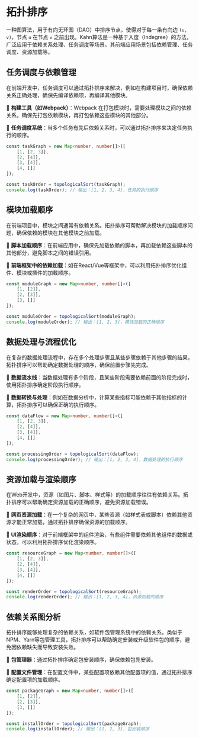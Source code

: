 # 拓扑排序
一种图算法，用于有向无环图（DAG）中排序节点，使得对于每一条有向边 `(u, v)`，节点 `u` 在节点 `v` 之前出现。Kahn算法是一种基于入度（Indegree）的方法，广泛应用于依赖关系处理、任务调度等场景。其前端应用场景包括依赖管理、任务调度、资源加载等。

## **任务调度与依赖管理**
   在前端开发中，任务调度可以通过拓扑排序来解决，例如在构建项目时，确保依赖关系正确处理，确保先编译依赖项，再编译其他模块。

    
   🔶  **构建工具（如Webpack）**：Webpack 在打包模块时，需要处理模块之间的依赖关系，确保先打包依赖模块，再打包依赖这些模块的其他部分。

   🔶  **任务调度系统**：当多个任务有先后依赖关系时，可以通过拓扑排序来决定任务执行的顺序。

    
   ```ts
   const taskGraph = new Map<number, number[]>([
       [1, [2, 3]],
       [2, [4]],
       [3, [4]],
       [4, []]
   ]);

   const taskOrder = topologicalSort(taskGraph);
   console.log(taskOrder); // 输出：[1, 2, 3, 4]，任务的执行顺序
   ```

## **模块加载顺序**
  在前端项目中，模块之间通常有依赖关系。拓扑排序可帮助解决模块的加载顺序问题，确保依赖的模块在其他模块之前加载。

    
   🔶  **脚本加载顺序**：在前端应用中，确保先加载依赖的脚本，再加载依赖这些脚本的其他部分，避免脚本之间的错误引用。

   🔶  **前端框架中的依赖加载**：如在React/Vue等框架中，可以利用拓扑排序优化组件、模块或插件的加载顺序。

    
   ```ts
   const moduleGraph = new Map<number, number[]>([
       [1, [2]],
       [2, [3]],
       [3, []]
   ]);

   const moduleOrder = topologicalSort(moduleGraph);
   console.log(moduleOrder); // 输出：[1, 2, 3]，模块加载的正确顺序
   ```

## **数据处理与流程优化**
   在复杂的数据处理流程中，存在多个处理步骤且某些步骤依赖于其他步骤的结果，拓扑排序可以帮助确定数据处理的顺序，确保前置步骤先完成。

    
   🔶  **数据流水线**：当数据处理有多个阶段，且某些阶段需要依赖前面的阶段完成时，使用拓扑排序确定阶段执行顺序。

   🔶  **数据转换与处理**：例如在数据分析中，计算某些指标可能依赖于其他指标的计算，拓扑排序可以确保正确的执行顺序。

    
   ```ts
   const dataFlow = new Map<number, number[]>([
       [1, [2, 3]],
       [2, [4]],
       [3, [4]],
       [4, []]
   ]);

   const processingOrder = topologicalSort(dataFlow);
   console.log(processingOrder); // 输出：[1, 2, 3, 4]，数据处理的执行顺序
   ```

## **资源加载与渲染顺序**
   在Web开发中，资源（如图片、脚本、样式等）的加载顺序往往有依赖关系。拓扑排序可以帮助确定资源加载的正确顺序，避免资源加载错误。

    
   🔶  **网页资源加载**：在一个复杂的网页中，某些资源（如样式表或脚本）依赖其他资源才能正常加载，通过拓扑排序确保资源的加载顺序。

   🔶  **UI渲染顺序**：对于前端框架中的组件渲染，有些组件需要依赖其他组件的数据或状态，可以利用拓扑排序优化渲染顺序。

    
   ```ts
   const resourceGraph = new Map<number, number[]>([
       [1, [2, 3]],
       [2, [4]],
       [3, [4]],
       [4, []]
   ]);

   const renderOrder = topologicalSort(resourceGraph);
   console.log(renderOrder); // 输出：[1, 2, 3, 4]，资源加载的顺序
   ```

## **依赖关系图分析**
   拓扑排序能够处理复杂的依赖关系，如软件包管理系统中的依赖关系。类似于NPM、Yarn等包管理工具，拓扑排序可以帮助确定安装或升级软件包的顺序，避免因依赖缺失而导致安装失败。

    
   🔶  **包管理器**：通过拓扑排序确定包安装顺序，确保依赖包先安装。

   🔶  **配置文件管理**：在配置文件中，某些配置项依赖其他配置项的值，通过拓扑排序确定配置项的加载顺序。

    
   ```ts
   const packageGraph = new Map<number, number[]>([
       [1, [2]],
       [2, [3]],
       [3, []]
   ]);

   const installOrder = topologicalSort(packageGraph);
   console.log(installOrder); // 输出：[1, 2, 3]，包安装顺序
   ```
